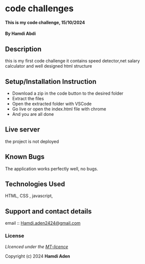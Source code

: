 # code challenges
#### This is my code challenge, 15/10/2024
#### **By Hamdi Abdi**
## Description
this is my first code challenge it contains speed detector,net salary calculator and well designed html structure

## Setup/Installation Instruction
* Download a zip in the code button to the desired folder
* Extract the files
* Open the extracted folder with VSCode
* Go live or open the index.html file with chrome
* And you are all done

## Live server
the project is not deployed 

## Known Bugs
The application works perfectly well, no bugs.

## Technologies Used
HTML, CSS , javascript, 

## Support and contact details
email :: Hamdi.aden2424@gmail.com

### License
*LIcenced under the [MT-licence](https://github.com/Diyuu11/challenge)*

Copyright (c) 2024 **Hamdi Aden**